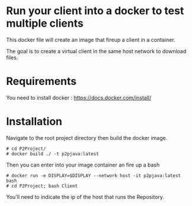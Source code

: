 # Run your client into a docker to test multiple clients

This docker file will create an image that fireup a client in a container.

The goal is to create a virtual client in the same host network to download files.

# Requirements  

You need to install docker : https://docs.docker.com/install/

# Installation 

Navigate to the root project directory then build the docker image. 

```
# cd P2Project/
# docker build ./ -t p2pjava:latest
```

Then you can enter into your image container an fire up a bash
```
# docker run -e DISPLAY=$DISPLAY --network host -it p2pjava:latest bash
# cd P2Project; bash Client
```

You'll need to indicate the ip of the host that runs the Repository.

